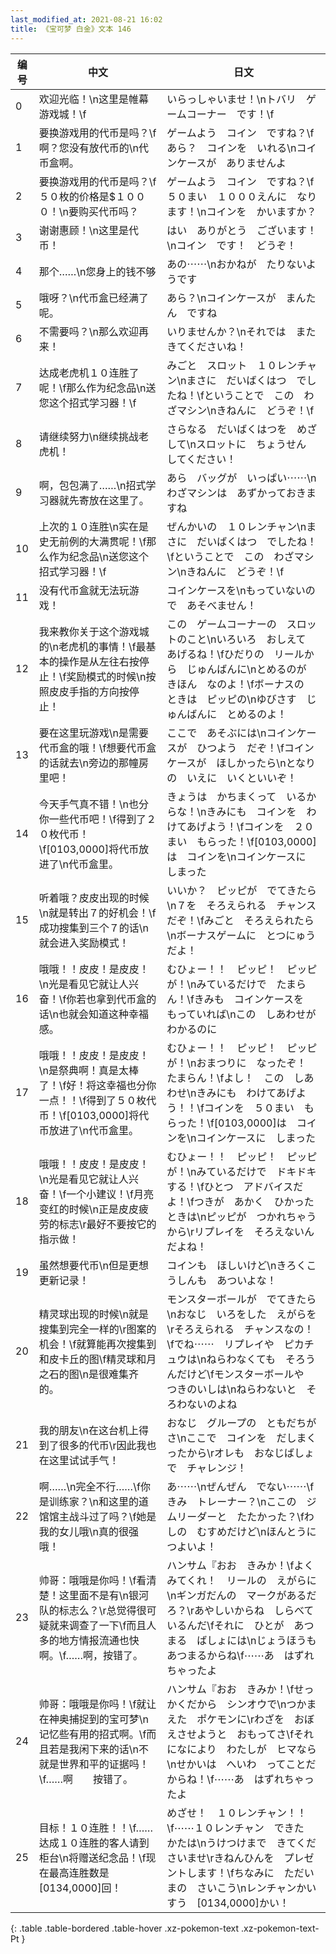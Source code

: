 ```yaml
---
last_modified_at: 2021-08-21 16:02
title: 《宝可梦 白金》文本 146
---
```

| 编号 | 中文 | 日文 |
| ---- | ---- | ---- |
| 0 | 欢迎光临！\n这里是帷幕游戏城！\f | いらっしゃいませ！\nトバリ　ゲームコーナー　です！\f |
| 1 | 要换游戏用的代币是吗？\f啊？您没有放代币的\n代币盒啊。 | ゲームよう　コイン　ですね？\fあら？　コインを　いれる\nコインケースが　ありませんよ |
| 2 | 要换游戏用的代币是吗？\f５０枚的价格是$１０００！\n要购买代币吗？ | ゲームよう　コイン　ですね？\f５０まい　１０００えんに　なります！\nコインを　かいますか？ |
| 3 | 谢谢惠顾！\n这里是代币！ | はい　ありがとう　ございます！\nコイン　です！　どうぞ！ |
| 4 | 那个……\n您身上的钱不够 | あの⋯⋯\nおかねが　たりないようです |
| 5 | 哦呀？\n代币盒已经满了呢。 | あら？\nコインケースが　まんたん　ですね |
| 6 | 不需要吗？\n那么欢迎再来！ | いりませんか？\nそれでは　また　きてくださいね！ |
| 7 | 达成老虎机１０连胜了呢！\f那么作为纪念品\n送您这个招式学习器！\f | みごと　スロット　１０レンチャン\nまさに　だいばくはつ　でしたね！\fということで　この　わざマシン\nきねんに　どうぞ！\f |
| 8 | 请继续努力\n继续挑战老虎机！ | さらなる　だいばくはつを　めざして\nスロットに　ちょうせん　してください！ |
| 9 | 啊，包包满了……\n招式学习器就先寄放在这里了。 | あら　バッグが　いっぱい⋯⋯\nわざマシンは　あずかっておきますね |
| 10 | 上次的１０连胜\n实在是史无前例的大满贯呢！\f那么作为纪念品\n送您这个招式学习器！\f | ぜんかいの　１０レンチャン\nまさに　だいばくはつ　でしたね！\fということで　この　わざマシン\nきねんに　どうぞ！\f |
| 11 | 没有代币盒就无法玩游戏！ | コインケースを\nもっていないので　あそべません！ |
| 12 | 我来教你关于这个游戏城的\n老虎机的事情！\f最基本的操作是从左往右按停止！\f奖励模式的时候\n按照皮皮手指的方向按停止！ | この　ゲームコーナーの　スロットのこと\nいろいろ　おしえて　あげるね！\fひだりの　リールから　じゅんばんに\nとめるのが　きほん　なのよ！\fボーナスの　ときは　ピッピの\nゆびさす　じゅんばんに　とめるのよ！ |
| 13 | 要在这里玩游戏\n是需要代币盒的哦！\f想要代币盒的话就去\n旁边的那幢房里吧！ | ここで　あそぶには\nコインケースが　ひつよう　だぞ！\fコインケースが　ほしかったら\nとなりの　いえに　いくといいぞ！ |
| 14 | 今天手气真不错！\n也分你一些代币吧！\f得到了２０枚代币！\f[0103,0000]将代币放进了\n代币盒里。 | きょうは　かちまくって　いるからな！\nきみにも　コインを　わけてあげよう！\fコインを　２０まい　もらった！\f[0103,0000]は　コインを\nコインケースに　しまった |
| 15 | 听着哦？皮皮出现的时候\n就是转出７的好机会！\f成功搜集到三个７的话\n就会进入奖励模式！ | いいか？　ピッピが　でてきたら\n７を　そろえられる　チャンスだぞ！\fみごと　そろえられたら\nボーナスゲームに　とつにゅうだよ！ |
| 16 | 哦哦！！皮皮！是皮皮！\n光是看见它就让人兴奋！\f你若也拿到代币盒的话\n也就会知道这种幸福感。 | むひょー！！　ピッピ！　ピッピが！\nみているだけで　たまらん！\fきみも　コインケースを　もっていれば\nこの　しあわせが　わかるのに |
| 17 | 哦哦！！皮皮！是皮皮！\n是祭典啊！真是太棒了！\f好！将这幸福也分你一点！！\f得到了５０枚代币！\f[0103,0000]将代币放进了\n代币盒里。 | むひょー！！　ピッピ！　ピッピが！\nおまつりに　なったぞ！　たまらん！\fよし！　この　しあわせ\nきみにも　わけてあげよう！！\fコインを　５０まい　もらった！\f[0103,0000]は　コインを\nコインケースに　しまった |
| 18 | 哦哦！！皮皮！是皮皮！\n光是看见它就让人兴奋！\f一个小建议！\f月亮变红的时候\n正是皮皮疲劳的标志\r最好不要按它的指示做！ | むひょー！！　ピッピ！　ピッピが！\nみているだけで　ドキドキする！\fひとつ　アドバイスだよ！\fつきが　あかく　ひかったときは\nピッピが　つかれちゃうから\rリプレイを　そろえないんだよね！ |
| 19 | 虽然想要代币\n但是更想更新记录！ | コインも　ほしいけど\nきろくこうしんも　あついよな！ |
| 20 | 精灵球出现的时候\n就是搜集到完全一样的\r图案的机会！\f就算能再次搜集到和皮卡丘的图\f精灵球和月之石的图\n是很难集齐的。 | モンスターボールが　でてきたら\nおなじ　いろをした　えがらを\rそろえられる　チャンスなの！\fでね⋯⋯　リプレイや　ピカチュウは\nねらわなくても　そろうんだけど\fモンスターボールや　つきのいしは\nねらわないと　そろわないのよね |
| 21 | 我的朋友\n在这台机上得到了很多的代币\r因此我也在这里试试手气！ | おなじ　グループの　ともだちがさ\nここで　コインを　だしまくったから\rオレも　おなじばしょで　チャレンジ！ |
| 22 | 啊……\n完全不行……\f你是训练家？\n和这里的道馆馆主战斗过了吗？\f她是我的女儿哦\n真的很强哦！ | あ⋯⋯\nぜんぜん　でない⋯⋯\fきみ　トレーナー？\nここの　ジムリーダーと　たたかった？\fわしの　むすめだけど\nほんとうに　つよいよ！ |
| 23 | 帅哥：哦哦是你吗！\f看清楚！这里面不是有\n银河队的标志么？\r总觉得很可疑就来调查了一下\f而且人多的地方情报流通也快啊。\f……啊，按错了。 | ハンサム『おお　きみか！\fよくみてくれ！　リールの　えがらに\nギンガだんの　マークがあるだろ？\rあやしいからね　しらべているんだ\fそれに　ひとが　あつまる　ばしょには\nじょうほうも　あつまるからね\f⋯⋯あ　はずれちゃったよ |
| 24 | 帅哥：哦哦是你吗！\f就让在神奥捕捉到的宝可梦\n记忆些有用的招式啊。\f而且若是我闲下来的话\n不就是世界和平的证据吗！\f……啊　　按错了。 | ハンサム『おお　きみか！\fせっかくだから　シンオウで\nつかまえた　ポケモンに\rわざを　おぼえさせようと　おもってさ\fそれになにより　わたしが　ヒマなら\nせかいは　へいわ　ってことだからね！\f⋯⋯あ　はずれちゃったよ |
| 25 | 目标！１０连胜！！\f……达成１０连胜的客人请到柜台\n将赠送纪念品！\f现在最高连胜数是[0134,0000]回！ | めざせ！　１０レンチャン！！\f⋯⋯１０レンチャン　できた　かたは\nうけつけまで　きてくださいませ\rきねんひんを　プレゼントします！\fちなみに　ただいまの　さいこう\nレンチャンかいすう　[0134,0000]かい！ |
{: .table .table-bordered .table-hover .xz-pokemon-text .xz-pokemon-text-Pt }